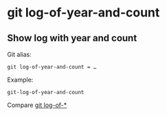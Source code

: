 # git log-of-year-and-count

## Show log with year and count

Git alias:

```git
git log-of-year-and-count = …
```

Example:

```shell
git-log-of-year-and-count
```

Compare [git log-of-*](../git-log-of)
